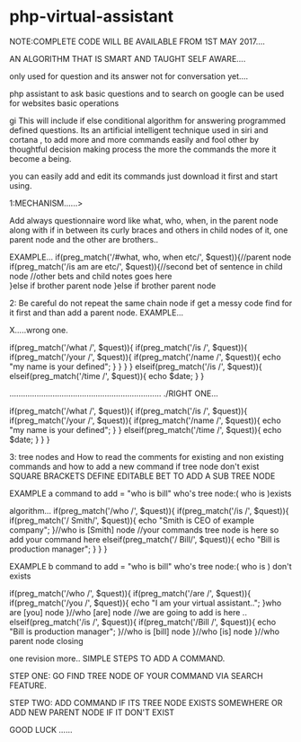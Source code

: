 # php-virtual-assistant
NOTE:COMPLETE CODE WILL BE AVAILABLE FROM 1ST MAY 2017....

AN ALGORITHM THAT IS SMART AND TAUGHT SELF AWARE....

only used for question and its answer not for conversation yet....

php assistant to ask basic questions and to search on google can be used for websites basic operations


gi
This will include if else conditional algorithm for answering programmed defined questions.
Its an artificial intelligent technique used in siri and cortana ,
to add more and more commands easily and fool other by thoughtful decision making process the more the commands the more it become a being.

you can easily add and edit its commands just download it first and start using.



1:MECHANISM......>

Add always questionnaire word like what, who, when, in the parent node along with if in between its curly braces and others in child nodes of it, one parent node and the other are brothers..


EXAMPLE...
if(preg_match('/#what, who, when etc/', $quest)){//parent node
  if(preg_match('/is am are etc/', $quest)){//second bet of sentence in child node
    //other bets and child notes goes here    
  }else if brother parent node
}else if brother parent node






2:
Be careful do not repeat the same chain node if get a messy code find for it first and than add a parent node.
EXAMPLE...

X.....wrong one.

if(preg_match('/what /', $quest)){
  if(preg_match('/is /', $quest)){
    if(preg_match('/your /', $quest)){
      if(preg_match('/name /', $quest)){
        echo "my name is your defined";
      }
    }
  }
}
elseif(preg_match('/is /', $quest)){
  elseif(preg_match('/time /', $quest)){
    echo $date;
  }
}

...................................................................
./RIGHT ONE...

if(preg_match('/what /', $quest)){
  if(preg_match('/is /', $quest)){
    if(preg_match('/your /', $quest)){
      if(preg_match('/name /', $quest)){
        echo "my name is your defined";
      }
    }  elseif(preg_match('/time /', $quest)){
        echo $date;
      }
  }
}



3:
tree nodes and
How to read the comments for existing and non
existing commands and how to
add a new command if tree node don't exist
SQUARE BRACKETS DEFINE EDITABLE BET TO ADD A SUB TREE NODE


EXAMPLE a
command to add = "who is bill" who's tree node:( who is )exists

algorithm...
if(preg_match('/who /', $quest)){
  if(preg_match('/is /', $quest)){
    if(preg_match('/ Smith/', $quest)){
      echo "Smith is CEO of example company";
    }//who is [Smith] node //your commands tree node is here so add your command here
    elseif(preg_match('/ Bill/', $quest)){
      echo "Bill is production manager";
    }
  }
}

EXAMPLE b
command to add = "who is bill" who's tree node:( who is ) don't exists

if(preg_match('/who /', $quest)){
  if(preg_match('/are /', $quest)){
    if(preg_match('/you /', $quest)){
      echo "I am your virtual assistant..";
    }who are [you] node
  }//who [are] node   //we are going to add is here ..
  elseif(preg_match('/is /', $quest)){
    if(preg_match('/Bill /', $quest)){
      echo "Bill is production manager";
    }//who is [bill] node
  }//who [is] node
}//who parent node closing




one revision more..
SIMPLE STEPS TO ADD A COMMAND.

STEP ONE:
GO FIND TREE NODE OF YOUR COMMAND VIA SEARCH FEATURE.

STEP TWO:
ADD COMMAND IF ITS TREE NODE EXISTS SOMEWHERE
OR
ADD NEW PARENT NODE IF IT DON'T EXIST














GOOD LUCK ......
